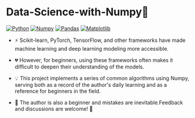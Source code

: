 # Data-Science-with-Numpy🎈



[![Python](https://img.shields.io/badge/Python-3776AB?style=for-the-badge&logo=python&logoColor=white)](https://www.python.org/)
[![Numpy](https://img.shields.io/badge/Numpy-013243?style=for-the-badge&logo=numpy&logoColor=white)](https://numpy.org/)
[![Pandas](https://img.shields.io/badge/Pandas-150458?style=for-the-badge&logo=pandas&logoColor=white)](https://pandas.pydata.org/)
[![Matplotlib](https://img.shields.io/badge/Matplotlib-3776AB?style=for-the-badge&logo=python&logoColor=white)](https://matplotlib.org/)


- ⚡ Scikit-learn, PyTorch, TensorFlow, and other frameworks have made machine learning and deep learning modeling more accessible.

- 💔 However, for beginners, using these frameworks often makes it difficult to deepen their understanding of the models.

- 💡 This project implements a series of common algorithms using Numpy, serving both as a record of the author's daily learning and as a reference for beginners in the field. 

- 📕 The author is also a beginner and mistakes are inevitable.Feedback and discussions are welcome! 🌼

